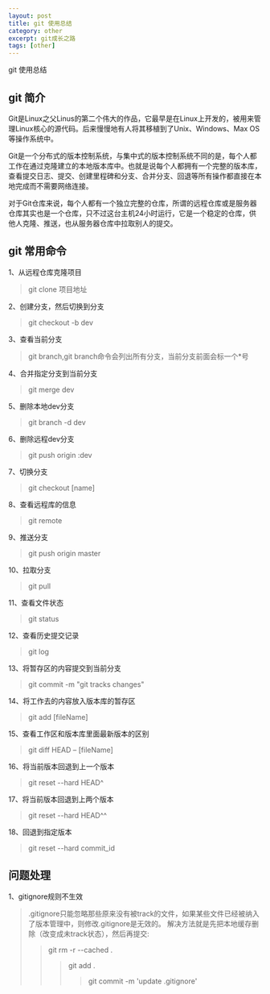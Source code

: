 ```yaml
---
layout: post
title: git 使用总结
category: other
excerpt: git成长之路
tags: [other]
---
```


git 使用总结

## git 简介
Git是Linux之父Linus的第二个伟大的作品，它最早是在Linux上开发的，被用来管理Linux核心的源代码。后来慢慢地有人将其移植到了Unix、Windows、Max OS等操作系统中。

Git是一个分布式的版本控制系统，与集中式的版本控制系统不同的是，每个人都工作在通过克隆建立的本地版本库中。也就是说每个人都拥有一个完整的版本库，查看提交日志、提交、创建里程碑和分支、合并分支、回退等所有操作都直接在本地完成而不需要网络连接。

对于Git仓库来说，每个人都有一个独立完整的仓库，所谓的远程仓库或是服务器仓库其实也是一个仓库，只不过这台主机24小时运行，它是一个稳定的仓库，供他人克隆、推送，也从服务器仓库中拉取别人的提交。

## git 常用命令

1、从远程仓库克隆项目
> git clone 项目地址

2、创建分支，然后切换到分支
> git checkout -b dev

3、查看当前分支
> git branch,git branch命令会列出所有分支，当前分支前面会标一个*号

4、合并指定分支到当前分支
> git merge dev

5、删除本地dev分支
> git branch -d dev

6、删除远程dev分支
> git push origin :dev

7、切换分支
> git checkout [name]

8、查看远程库的信息
> git remote

9、推送分支
> git push origin master

10、拉取分支
> git pull

11、查看文件状态
> git status 

12、查看历史提交记录
> git log

13、将暂存区的内容提交到当前分支
> git commit -m "git tracks changes"

14、将工作去的内容放入版本库的暂存区
> git add [fileName]

15、查看工作区和版本库里面最新版本的区别
> git diff HEAD – [fileName]

16、将当前版本回退到上一个版本
> git reset --hard HEAD^

17、将当前版本回退到上两个版本
> git reset --hard HEAD^^

18、回退到指定版本
> git reset --hard commit_id


## 问题处理
1、gitignore规则不生效

> .gitignore只能忽略那些原来没有被track的文件，如果某些文件已经被纳入了版本管理中，则修改.gitignore是无效的。
解决方法就是先把本地缓存删除（改变成未track状态），然后再提交:
>> git rm -r --cached .
>>> git add .
>>>> git commit -m 'update .gitignore'